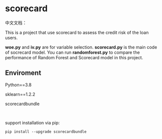 # scorecard

中文文档：

This is a project that use scorecard to assess the credit risk of the loan users. 

**woe.py** and **iv.py** are for variable selection. **scorecard.py** is the main code of socrecard model. You can run **randomforest.py** to compare the performance of Random Forest and Scorecard model in this project.

## Enviroment

Python==3.8

sklearn==1.2.2

scorecardbundle

<br/>

support installation via pip:

`pip install --upgrade scorecardbundle`

